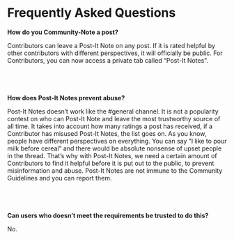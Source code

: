 # Frequently Asked Questions

**How do you Community-Note a post?**

Contributors can leave a Post-It Note on any post. If it is rated helpful by other contributors with different perspectives, it will officially be public. 
For Contributors, you can now access a private tab called “Post-It Notes”.
######  
**How does Post-It Notes prevent abuse?**

Post-It Notes doesn’t work like the #general channel. It is not a popularity contest on who can Post-It Note and leave the most trustworthy source of all time. It takes into account how many ratings a post has received, if a Contributor has misused Post-It Notes, the list goes on. 
As you know, people have different perspectives on everything. You can say “I like to pour milk before cereal” and there would be absolute nonsense of upset people in the thread. That’s why with Post-It Notes, we need a certain amount of Contributors to find it helpful before it is put out to the public, to prevent misinformation and abuse. Post-It Notes are not immune to the Community Guidelines and you can report them.
######  
**Can users who doesn’t meet the requirements be trusted to do this?**

No.

